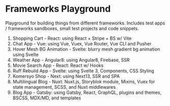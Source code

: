 # Frameworks Playground

Playground for building things from different frameworks. Includes test apps / frameworks sandboxes, small test projects and code snippets.

1.  Shopping Cart - React: using React + Stripe + BS w/ Vite
2.  Chat App - Vue: using Vue, Vuex, Vue Router, Vue CLI and Pusher
3.  Hover Mesh BG Animation - Svelte: blurry mesh gradient bg animation using Svelte
4.  Weather App - Angular8: using Angular8, Firebase, SSR
5.  Movie Search App - React: React w/ Hooks
6.  Ruff Rebuild App - Svelte: using Svelte 3, Components, CSS Styling
7.  Komersyo Shop - Next: using Next13, SSR and SPA
8.  Multilingual Blog - Nuxt: Nuxt.js, Storyblok module, Mixins, Vuex for state management, SCSS, and Nuxt middlewares
9.  Blog App - Gatsby: using Gatsby, React, GraphQL, plugins and themes, BSCSS, MDX/MD, and templates
